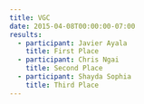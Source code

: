 ```yaml
---
title: VGC
date: 2015-04-08T00:00:00-07:00
results:
  - participant: Javier Ayala
    title: First Place
  - participant: Chris Ngai
    title: Second Place
  - participant: Shayda Sophia
    title: Third Place
---
```


